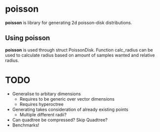 # poisson
**poisson** is library for generating 2d poisson-disk distributions.

## Using **poisson**
**poisson** is used through struct PoissonDisk. 
Function calc_radius can be used to calculate radius based on amount of samples wanted and relative radius.


# TODO
   * Generalise to arbitary dimensions
     * Requires to be generic over vector dimensions
     * Requires hyperoctree
   * Generating takes consideration of already existing points
     * Multiple different radii?
   * Can quadtree be compressed? Skip Quadtree?
   * Benchmarks!